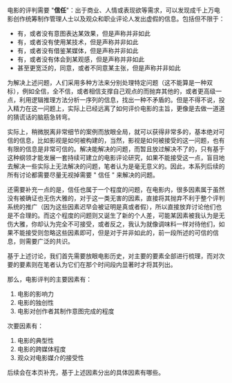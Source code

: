 电影的评判需要 "**信任**"：出于商业、人情或表现欲等需求，可以发现成千上万电影创作统筹制作管理人士以及观众和职业评论人发出虚假的信息。包括但不限于：

- 有，或者没有意图表达某效果，但是声称并非如此
- 有，或者没有使用某技术，但是声称并非如此
- 有，或者没有借鉴某媒体，但是声称并非如此
- 有，或者没有体会到某观感，但是声称并非如此
- 甚至更宽泛的，同意，或者不同意某主张，但是声称并非如此

为解决上述问题，人们采用多种方法来分别处理特定问题（这不能算是一种双标），例如全信，全不信，或者相信支撑自己观点的而抛弃其他的，或者更高级一点，利用逻辑推理方法分析一序列的信息，找出一种不矛盾的。但是不得不说，投入精力在这一问题上，实际上已经远离了如何评价电影的主旨，更像是去做一道道的猜谎话的脑筋急转弯。

实际上，稍微脱离非常细节的案例而放眼全局，就可以获得非常多的，基本绝对可信的信息，比如影视是如何被构建的，当然，影视是如何被接受的这一问题，也有有限的信息是非常可信的。解决能解决的问题，而暂且放过解决不了的，只有基于这种纲领才能发展一套持续可建立的电影评论研究，如果不能接受这一点，盲目地去解决一些实际上无法解决的问题，笔者认为是毫无意义的。因此，本系列后续的所有讨论都需要尽量无视掉需要 " 信任 " 来解决的问题。

还需要补充一点的是，信任也属于一个程度的问题，在电影内，很多因素属于虽然没有被确证也无伤大雅的，对于这一类无害的因素，直接将其抛弃不利于整个评判系统的推广（因为这些因素迟早会被证明是真或者假），所以直接放弃讨论他们也是不合理的。而这个程度的问题则又诞生了新的个人差，可能某因素被我认为是无伤大雅，你却认为完全不可接受，或者反之，我认为就像调味料一样对待他们，如果不能接受则忽略这些因素即可，但是对于并非如此的，前一段所述的可信的信息，则需要广泛的共识。

基于上述讨论，我们首先需要放眼电影历史，对主要的要素全部进行梳理，而对次要的要素则在笔者认为它们在那个时间段内显著时才将其列出。

那么，电影评判的主要因素有：

1. 电影的影响力
2. 电影的独创性
3. 电影对创作者其制作意图完成的程度

次要因素有：

1. 电影的典型性
2. 电影的跨媒体程度
3. 观众对电影媒介的接受性

后续会在本页补充，基于上述因素分出的具体因素有哪些。